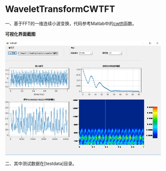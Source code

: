 # WaveletTransformCWTFT

一、基于FFT的一维连续小波变换，代码参考Matlab中的[cwtft](https://www.mathworks.com/help/wavelet/ref/cwtft.html)函数。

**可视化界面截图**

<div align="center">
 <kbd>
 <img src="https://raw.githubusercontent.com/xxlllq/WaveletTransformCWTFT/master/img/20200903093820.png" alt="可视化界面截图" width=700 />
 </kbd> 
 </div>



 二、其中测试数据在[testdata]目录。